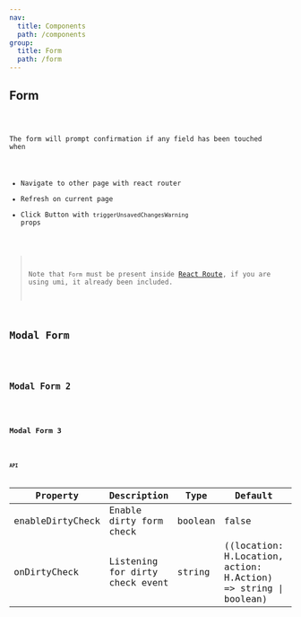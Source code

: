 ```yaml
---
nav:
  title: Components
  path: /components
group:
  title: Form
  path: /form
---
```


## Form

<code src="./index.tsx" title='Dirty Check Form' desc='Form have dirty field checking prompt' />

The form will prompt confirmation if any field has been touched when

- Navigate to other page with react router
- Refresh on current page
- Click Button with `triggerUnsavedChangesWarning` props

> Note that `Form` must be present inside [React Route](https://reactrouter.com/web/api/Route), if you are using umi, it already been included.


## Modal Form

<code src="./modal.tsx" title='Form inside Modal' desc='Dirty check when close Modal' />

## Modal Form 2

<code src="./modal.tsx" title='Form inside Modal' desc='Dirty check when close Modal' />

## Modal Form 3

<code src="./modal.tsx" title='Form inside Modal' desc='Dirty check when close Modal' />

### API
  
| Property | Description | Type | Default | Version |
| --- | --- | --- | --- | --- |
| enableDirtyCheck | Enable dirty form check | boolean | false |  |
| onDirtyCheck | Listening for dirty check event | string | ((location: H.Location, action: H.Action) => string \| boolean) |  |